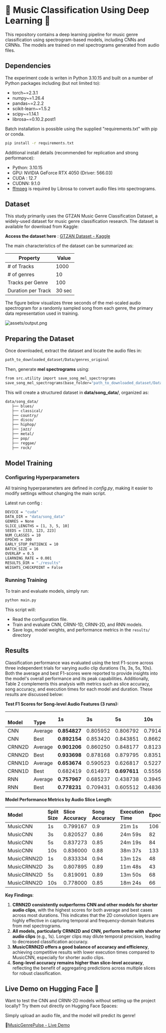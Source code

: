 # 🎵 Music Classification Using Deep Learning 🎵
This repository contains a deep learning pipeline for music genre classification using spectrogram-based models, including CNNs and CRNNs. The models are trained on mel spectrograms generated from audio files.

## Dependencies

The experiment code is writen in Python 3.10.15 and built on a number of Python packages including (but not limited to):

- torch~=2.3.1
- numpy~=1.26.4
- pandas~=2.2.2
- scikit-learn~=1.5.2
- scipy~=1.14.1
- librosa~=0.10.2.post1

Batch installation is possible using the supplied "requirements.txt" with pip or conda.

````cmd
pip install -r requirements.txt
````

Additional install details (recommended for replication and strong performance):
- Python: 3.10.15
- GPU: NVIDIA GeForce RTX 4050 (Driver: 566.03)
- CUDA : 12.7
- CUDNN: 9.1.0
- [ffmpeg](http://ffmpeg.org/download.html) is required by Librosa to convert audio files into spectrograms. 

## Dataset
This study primarily uses the GTZAN Music Genre Classification Dataset, a widely-used dataset for music genre classification research. The dataset is available for download from Kaggle:

**Access the dataset here** : [GTZAN Dataset - Kaggle](https://www.kaggle.com/datasets/andradaolteanu/gtzan-dataset-music-genre-classification)

The main characteristics of the dataset can be summarized as:

| Property          | Value  |
|-------------------|--------|
| # of Tracks       | 1000   |
| # of genres       | 10     |
| Tracks per Genre | 100    | 
| Duration per Track           | 30 sec |

The figure below visualizes three seconds of the mel-scaled audio spectrogram for a randomly sampled song from each genre, the primary data representation used in training.

![assets/output.png](img%2Foutput.png)

## Preparing the Dataset
Once downloaded, extract the dataset and locate the audio files in:
````cmd
path_to_downloaded_dataset/Data/genres_original
````
Then, generate **mel spectrograms** using:
````cmd
from src.utility import save_song_mel_spectrograms
save_song_mel_spectrograms(base_folder="path_to_downloaded_dataset/Data/genres_original")
````

This will create a structured dataset in **data/song_data/**, organized as:
````cmd
data/song_data/
   ├── blues/
   ├── classical/
   ├── country/
   ├── disco/
   ├── hiphop/
   ├── jazz/
   ├── metal/
   ├── pop/
   ├── reggae/
   ├── rock/
````


## Model Training
### Configuring Hyperparameters
All training hyperparameters are defined in _config.py_, making it easier to modify settings without changing the main script.

Latest run config :

````cmd
DEVICE = "cuda"
DATA_DIR = "data/song_data"
GENRES = None
SLICE_LENGTHS = [1, 3, 5, 10]
SEEDS = [333, 123, 223]
NUM_CLASSES = 10
EPOCHS = 300
EARLY_STOP_PATIENCE = 10
BATCH_SIZE = 16
OVERLAP = 0.5
LEARNING_RATE = 0.001
RESULTS_DIR = "./results"
WEIGHTS_CHECKPOINT = False
````

### Running Training
To train and evaluate models, simply run:

````cmd
python main.py
````
This script will:

- Read the configuration file.
- Train and evaluate CNN, CRNN-1D, CRNN-2D, and RNN models.
- Save logs, model weights, and performance metrics in the `results/` directory


## Results
Classification performance was evaluated using the test F1-score across three independent trials for varying audio clip durations {1s, 3s, 5s, 10s}. Both the average and best F1-scores were reported to provide insights into the model's overall performance and its peak capabilities. Additionally, Table 2 complements this analysis with metrics such as slice accuracy, song accuracy, and execution times for each model and duration. These results are discussed below:


**Test F1 Scores for Song-level Audio Features (3 runs):**

| <br/>Model | <br/>Type | 1s<br/> | 3s<br/> | 5s<br/> | 10s<br/> |
|:-----------| :--- | :--- | :--- | :--- | :--- |
| CNN        | Average | **0.854827** | 0.805952 | 0.806792 | 0.791403 |
| CNN        | Best | **0.892154** | 0.853420 | 0.843851 | 0.866250 |
| CRNN2D     | Average | **0.901206** | 0.860250 | 0.848177 | 0.812321 |
| CRNN2D     | Best | **0.933698** | 0.878168 | 0.879795 | 0.835102 |
| CRNN1D     | Average | **0.653674** | 0.590523 | 0.626817 | 0.522722 |
| CRNN1D     | Best | 0.682419 | 0.614971 | **0.697611** | 0.555610 |
| RNN        | Average | **0.757967** | 0.685237 | 0.438738 | 0.394573 |
| RNN        | Best | **0.778231** | 0.709431 | 0.605512 | 0.483631 |


**Model Performance Metrics by Audio Slice Length**:


| Model | Split Size | Slice Accuracy | Song Accuracy | Execution Time | Epoch |
| :--- | :--- |:---------------| :--- |:---------------| :--- |
| MusicCNN | 1s | 0.799167       | 0.9 | 21m 1s         | 106 |
| MusicCNN | 3s | 0.820527       | 0.86 | 24m 59s        | 82 |
| MusicCNN | 5s | 0.837273       | 0.85 | 24m 19s        | 84 |
| MusicCNN | 10s | 0.836000       | 0.88 | 38m 37s        | 133 |
| MusicCRNN2D | 1s | 0.833334       | 0.94 | 13m 12s        | 48 |
| MusicCRNN2D | 3s | 0.807895       | 0.89 | 11m 48s        | 43 |
| MusicCRNN2D | 5s | 0.819091       | 0.89 | 13m 50s        | 68 |
| MusicCRNN2D | 10s | 0.778000       | 0.85 | 18m 24s        | 66 |

 **Key Findings**:
1. **CRNN2D consistently outperforms CNN and other models for shorter audio clips**, with the highest scores for both average and best cases across most durations. This indicates that the 2D convolution layers are highly effective in capturing temporal and frequency-domain features from mel spectrograms.
2. **All models, particularly CRNN2D and CNN, perform better with shorter audio clips** (e.g., 1s). Longer clips may dilute temporal precision, leading to decreased classification accuracy. 
3. **MusicCRNN2D offers a good balance of accuracy and efficiency**, achieving competitive results with lower execution times compared to MusicCNN, especially for shorter audio clips. 
4. **Song-level accuracy remains higher than slice-level accuracy**, reflecting the benefit of aggregating predictions across multiple slices for robust classification.

## Live Demo on Hugging Face 🤗
Want to test the CNN and CRNN-2D models without setting up the project locally?
Try them out directly on Hugging Face Spaces:

Simply upload an audio file, and the model will predict its genre!

🔗[MusicGenrePulse - Live Demo](https://huggingface.co/spaces/Skynova/MusicGenrePulse)